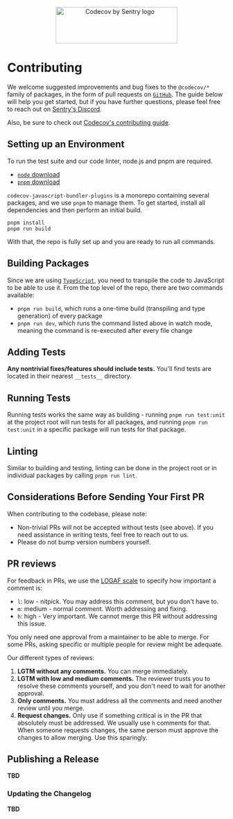 <p align="center">
  <a href="https://about.codecov.io" target="_blank">
    <img src="https://about.codecov.io/wp-content/themes/codecov/assets/brand/sentry-cobranding/logos/codecov-by-sentry-logo.svg" alt="Codecov by Sentry logo" width="280" height="84">
  </a>
</p>

# Contributing

We welcome suggested improvements and bug fixes to the `@codecov/*` family of packages, in the form of pull requests on [`GitHub`](https://github.com/codecov/codecov-javascript-bundler-plugins). The guide below will help you get started, but if you have further questions, please feel free to reach out on [Sentry's Discord](https://discord.gg/Ww9hbqr).

Also, be sure to check out [Codecov's contributing guide](https://github.com/codecov/contributing/blob/main/CONTRIBUTING.md).

## Setting up an Environment

To run the test suite and our code linter, node.js and pnpm are required.

- [`node` download](https://nodejs.org/download)
- [`pnpm` download](https://pnpm.io/installation)

`codecov-javascript-bundler-plugins` is a monorepo containing several packages, and we use `pnpm` to manage them. To get started, install all dependencies and then perform an initial build.

```shell
pnpm install
pnpm run build
```

With that, the repo is fully set up and you are ready to run all commands.

## Building Packages

Since we are using [`TypeScript`](https://www.typescriptlang.org/), you need to transpile the code to JavaScript to be able to use it. From the top level of the repo, there are two commands available:

- `pnpm run build`, which runs a one-time build (transpiling and type generation) of every package
- `pnpm run dev`, which runs the command listed above in watch mode, meaning the command is re-executed after every file change

## Adding Tests

**Any nontrivial fixes/features should include tests.** You'll find tests are located in their nearest `__tests__` directory.

## Running Tests

Running tests works the same way as building - running `pnpm run test:unit` at the project root will run tests for all packages, and running `pnpm run test:unit` in a specific package will run tests for that package.

## Linting

Similar to building and testing, linting can be done in the project root or in individual packages by calling `pnpm run lint`.

## Considerations Before Sending Your First PR

When contributing to the codebase, please note:

- Non-trivial PRs will not be accepted without tests (see above).
  If you need assistance in writing tests, feel free to reach out to us.
- Please do not bump version numbers yourself.

## PR reviews

For feedback in PRs, we use the [LOGAF scale](https://blog.danlew.net/2020/04/15/the-logaf-scale/) to specify how important a comment is:

- `l`: low - nitpick. You may address this comment, but you don't have to.
- `m`: medium - normal comment. Worth addressing and fixing.
- `h`: high - Very important. We cannot merge this PR without addressing this issue.

You only need one approval from a maintainer to be able to merge. For some PRs, asking specific or multiple people for review might be adequate.

Our different types of reviews:

1. **LGTM without any comments.** You can merge immediately.
2. **LGTM with low and medium comments.** The reviewer trusts you to resolve these comments yourself, and you don't need to wait for another approval.
3. **Only comments.** You must address all the comments and need another review until you merge.
4. **Request changes.** Only use if something critical is in the PR that absolutely must be addressed. We usually use `h` comments for that. When someone requests changes, the same person must approve the changes to allow merging. Use this sparingly.

## Publishing a Release

**TBD**

### Updating the Changelog

**TBD**
